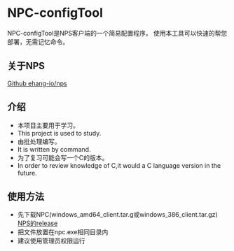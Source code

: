 # NPC-configTool
NPC-configTool是NPS客户端的一个简易配置程序。
使用本工具可以快速的帮您部署，无需记忆命令。

## 关于NPS
[Github ehang-io/nps](https://github.com/ehang-io/nps)

## 介绍
- 本项目主要用于学习。
- This project is used to study.
- 由批处理编写。
- It is written by command.
- 为了复习可能会写一个C的版本。
- In order to review knowledge of C,it would a C language version in the future.

## 使用方法
- 先下载NPC(windows_amd64_client.tar.g或windows_386_client.tar.gz)
[NPS的release](https://github.com/ehang-io/nps/releases)
- 把文件放置在npc.exe相同目录内
- 建议使用管理员权限运行
